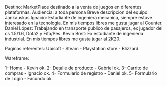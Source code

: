 Destino: MarketPlace destinado a la venta de juegos en diferentes plataformas.
Audiencia: a toda persona
Breve descripcion del equipo: 
Jankauskas Ignacio: Estudiante de ingeniera mecanica, siempre estuve interesado en la tecnologia. En mis tiempos libres me gusta jugar al Counter. 
Daniel López: Trabajando en transporte publico de pasajeros, ex jugador del cs 1.5/1.6, Dota2 y Fifa/Pes.
Kevin Breit: Ex estudiante de ingenieria industrial. En mis tiempos libres me gusta jugar al 2K20.

Paginas referentes: Ubisoft - Steam - Playstation store - Blizzard

Wareframe:

1- Home - Kevin ok.
2- Detalle de producto - Gabriel ok.
3- Carrito de compras - Ignacio ok.
4- Formulario de registro - Daniel ok.
5- Formulario de Login - Facundo ok.